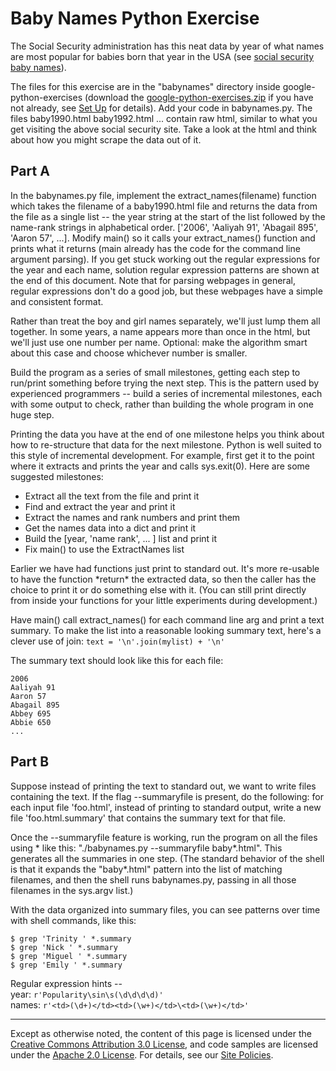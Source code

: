 Baby Names Python Exercise
==========================

The Social Security administration has this neat data by year of what
names are most popular for babies born that year in the USA (see [social
security baby names](http://www.socialsecurity.gov/OACT/babynames/)).

The files for this exercise are in the "babynames" directory inside
google-python-exercises (download the
[google-python-exercises.zip](https://github.com/AstunTechnology/python-basics-exercises/archive/master.zip)
if you have not already, see [Set
Up](set-up.md) for details). Add
your code in babynames.py. The files baby1990.html baby1992.html ...
contain raw html, similar to what you get visiting the above social
security site. Take a look at the html and think about how you might
scrape the data out of it.

Part A
------

In the babynames.py file, implement the extract\_names(filename)
function which takes the filename of a baby1990.html file and returns
the data from the file as a single list -- the year string at the start
of the list followed by the name-rank strings in alphabetical order.
\['2006', 'Aaliyah 91', 'Abagail 895', 'Aaron 57', ...\]. Modify main()
so it calls your extract\_names() function and prints what it returns
(main already has the code for the command line argument parsing). If
you get stuck working out the regular expressions for the year and each
name, solution regular expression patterns are shown at the end of this
document. Note that for parsing webpages in general, regular expressions
don't do a good job, but these webpages have a simple and consistent
format.

Rather than treat the boy and girl names separately, we'll just lump
them all together. In some years, a name appears more than once in the
html, but we'll just use one number per name. Optional: make the
algorithm smart about this case and choose whichever number is smaller.

Build the program as a series of small milestones, getting each step to
run/print something before trying the next step. This is the pattern
used by experienced programmers -- build a series of incremental
milestones, each with some output to check, rather than building the
whole program in one huge step.

Printing the data you have at the end of one milestone helps you think
about how to re-structure that data for the next milestone. Python is
well suited to this style of incremental development. For example, first
get it to the point where it extracts and prints the year and calls
sys.exit(0). Here are some suggested milestones:

-   Extract all the text from the file and print it
-   Find and extract the year and print it
-   Extract the names and rank numbers and print them
-   Get the names data into a dict and print it
-   Build the \[year, 'name rank', ... \] list and print it
-   Fix main() to use the ExtractNames list

Earlier we have had functions just print to standard out. It's more
re-usable to have the function \*return\* the extracted data, so then
the caller has the choice to print it or do something else with it. (You
can still print directly from inside your functions for your little
experiments during development.)

Have main() call extract\_names() for each command line arg and print a
text summary. To make the list into a reasonable looking summary text,
here's a clever use of join: `text = '\n'.join(mylist) + '\n'`

The summary text should look like this for each file:

    2006
    Aaliyah 91
    Aaron 57
    Abagail 895
    Abbey 695
    Abbie 650
    ...

Part B
------

Suppose instead of printing the text to standard out, we want to write
files containing the text. If the flag --summaryfile is present, do the
following: for each input file 'foo.html', instead of printing to
standard output, write a new file 'foo.html.summary' that contains the
summary text for that file.

Once the --summaryfile feature is working, run the program on all the
files using \* like this: "./babynames.py --summaryfile baby\*.html".
This generates all the summaries in one step. (The standard behavior of
the shell is that it expands the "baby\*.html" pattern into the list of
matching filenames, and then the shell runs babynames.py, passing in all
those filenames in the sys.argv list.)

With the data organized into summary files, you can see patterns over
time with shell commands, like this:

    $ grep 'Trinity ' *.summary
    $ grep 'Nick ' *.summary
    $ grep 'Miguel ' *.summary
    $ grep 'Emily ' *.summary

Regular expression hints --  
year: `r'Popularity\sin\s(\d\d\d\d)'`  
names: `r'<td>(\d+)</td><td>(\w+)</td>\<td>(\w+)</td>'`

----

Except as otherwise noted, the content of this page is licensed under
the [Creative Commons Attribution 3.0
License](http://creativecommons.org/licenses/by/3.0/), and code samples
are licensed under the [Apache 2.0
License](http://www.apache.org/licenses/LICENSE-2.0). For details, see
our [Site Policies](https://developers.google.com/terms/site-policies).
